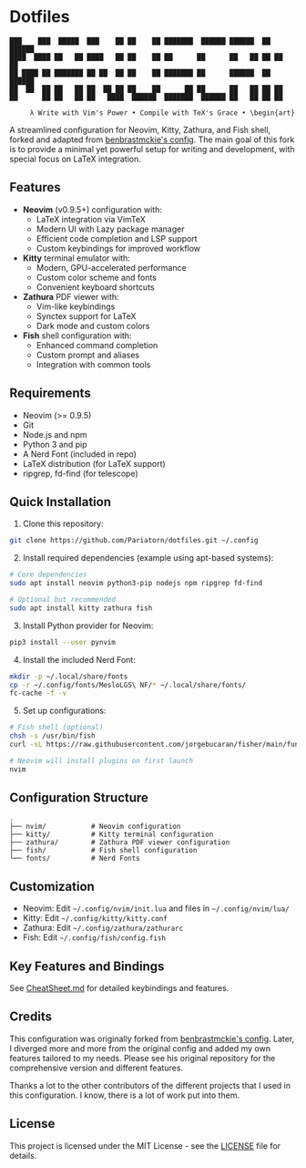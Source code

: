 # Dotfiles

```
███    ███  █████  ███    ██ ██    ██ ███████  ██████ ██████  ██ ██████  
████  ████ ██   ██ ████   ██ ██    ██ ██      ██      ██   ██ ██ ██   ██ 
██ ████ ██ ███████ ██ ██  ██ ██    ██ ███████ ██      ██████  ██ ██████  
██  ██  ██ ██   ██ ██  ██ ██ ██    ██      ██ ██      ██   ██ ██ ██      
██      ██ ██   ██ ██   ████  ██████  ███████  ██████ ██   ██ ██ ██      
                                                                          
     λ Write with Vim's Power • Compile with TeX's Grace • \begin{art}
```

A streamlined configuration for Neovim, Kitty, Zathura, and Fish shell, forked and adapted from [benbrastmckie's config](https://github.com/benbrastmckie/.config). The main goal of this fork is to provide a minimal yet powerful setup for writing and development, with special focus on LaTeX integration.

## Features

- **Neovim** (v0.9.5+) configuration with:
  - LaTeX integration via VimTeX
  - Modern UI with Lazy package manager
  - Efficient code completion and LSP support
  - Custom keybindings for improved workflow
- **Kitty** terminal emulator with:
  - Modern, GPU-accelerated performance
  - Custom color scheme and fonts
  - Convenient keyboard shortcuts
- **Zathura** PDF viewer with:
  - Vim-like keybindings
  - Synctex support for LaTeX
  - Dark mode and custom colors
- **Fish** shell configuration with:
  - Enhanced command completion
  - Custom prompt and aliases
  - Integration with common tools

## Requirements

- Neovim (>= 0.9.5)
- Git
- Node.js and npm
- Python 3 and pip
- A Nerd Font (included in repo)
- LaTeX distribution (for LaTeX support)
- ripgrep, fd-find (for telescope)

## Quick Installation

1. Clone this repository:
```bash
git clone https://github.com/Pariatorn/dotfiles.git ~/.config
```

2. Install required dependencies (example using apt-based systems):
```bash
# Core dependencies
sudo apt install neovim python3-pip nodejs npm ripgrep fd-find

# Optional but recommended
sudo apt install kitty zathura fish
```

3. Install Python provider for Neovim:
```bash
pip3 install --user pynvim
```

4. Install the included Nerd Font:
```bash
mkdir -p ~/.local/share/fonts
cp -r ~/.config/fonts/MesloLGS\ NF/* ~/.local/share/fonts/
fc-cache -f -v
```

5. Set up configurations:
```bash
# Fish shell (optional)
chsh -s /usr/bin/fish
curl -sL https://raw.githubusercontent.com/jorgebucaran/fisher/main/functions/fisher.fish | source

# Neovim will install plugins on first launch
nvim
```

## Configuration Structure

```
.
├── nvim/           # Neovim configuration
├── kitty/          # Kitty terminal configuration
├── zathura/        # Zathura PDF viewer configuration
├── fish/           # Fish shell configuration
└── fonts/          # Nerd Fonts
```

## Customization

- Neovim: Edit `~/.config/nvim/init.lua` and files in `~/.config/nvim/lua/`
- Kitty: Edit `~/.config/kitty/kitty.conf`
- Zathura: Edit `~/.config/zathura/zathurarc`
- Fish: Edit `~/.config/fish/config.fish`

## Key Features and Bindings

See [CheatSheet.md](CheatSheet.md) for detailed keybindings and features.

## Credits

This configuration was originally forked from [benbrastmckie's config](https://github.com/benbrastmckie/.config). Later, I diverged more and more from the original config and added my own features tailored to my needs. Please see his original repository for the comprehensive version and different features.

Thanks a lot to the other contributors of the different projects that I used in this configuration. I know, there is a lot of work put into them.

## License

This project is licensed under the MIT License - see the [LICENSE](LICENSE) file for details.
